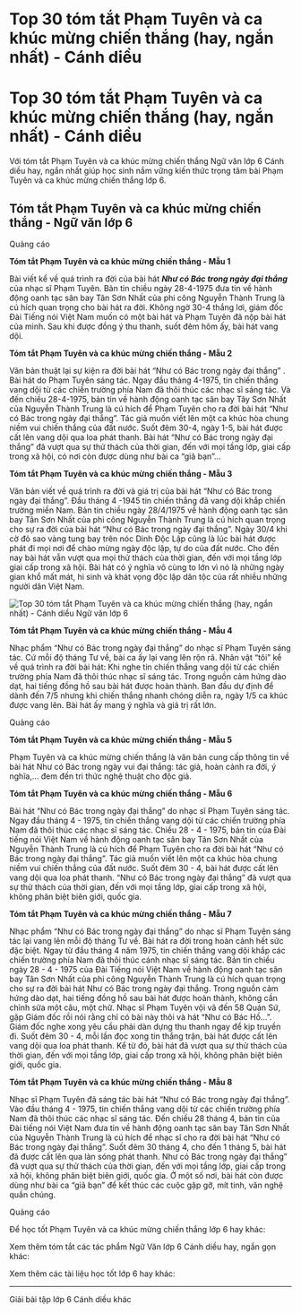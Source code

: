 # Top 30 tóm tắt Phạm Tuyên và ca khúc mừng chiến thắng (hay, ngắn nhất) - Cánh diều

# Top 30 tóm tắt Phạm Tuyên và ca khúc mừng chiến thắng (hay, ngắn nhất) - Cánh diều

Với tóm tắt Phạm Tuyên và ca khúc mừng chiến thắng Ngữ văn lớp 6 Cánh diều hay, ngắn nhất giúp học sinh nắm vững kiến thức trọng tâm bài Phạm Tuyên và ca khúc mừng chiến thắng lớp 6.

## Tóm tắt Phạm Tuyên và ca khúc mừng chiến thắng - Ngữ văn lớp 6

Quảng cáo

**Tóm tắt Phạm Tuyên và ca khúc mừng chiến thắng - Mẫu 1**

Bài viết kể về quá trình ra đời của bài hát **_Như có Bác trong ngày đại thắng_** của nhạc sĩ Phạm Tuyên. Bản tin chiều ngày 28-4-1975 đưa tin về hành động oanh tạc sân bay Tân Sơn Nhất của phi công Nguyễn Thành Trung là cú hích quan trọng cho bài hát ra đời. Không ngờ 30-4 thắng lơi, giám đốc Đài Tiếng nói Việt Nam muốn có một bài hát và Phạm Tuyên đã nộp bài hát của mình. Sau khi được đồng ý thu thanh, suốt đêm hôm ấy, bài hát vang dội.

**Tóm tắt Phạm Tuyên và ca khúc mừng chiến thắng - Mẫu 2**

Văn bản thuật lại sự kiện ra đời bài hát “Như có Bác trong ngày đại thắng” . Bài hát do Phạm Tuyên sáng tác. Ngay đầu tháng 4-1975, tin chiến thắng vang dội từ các chiến trường phía Nam đã thôi thúc các nhạc sĩ sáng tác. Và đến chiều 28-4-1975, bản tin về hành động oanh tạc sân bay Tây Sơn Nhất của Nguyễn Thành Trung là cú hích để Phạm Tuyên cho ra đời bài hát “Như có Bác trong ngày đại thắng”. Tác giả muốn viết lên một ca khúc hòa chung niềm vui chiến thắng của đất nước. Suốt đêm 30-4, ngày 1-5, bài hát được cất lên vang dội qua loa phát thanh. Bài hát “Như có Bác trong ngày đại thắng” đã vượt qua sự thử thách của thời gian, đến với mọi tầng lớp, giai cấp trong xã hội, có nơi còn được dùng như bài ca “giã bạn”…

**Tóm tắt Phạm Tuyên và ca khúc mừng chiến thắng - Mẫu 3**

Văn bản viết về quá trình ra đời và giá trị của bài hát “Như có Bác trong ngày đại thắng”. Đầu tháng 4 -1945 tin chiến thắng đã vang dội khắp chiến trường miền Nam. Bản tin chiều ngày 28/4/1975 về hành động oanh tạc sân bay Tân Sơn Nhất của phi công Nguyễn Thành Trung là cú hích quan trọng cho sự ra đời của bài hát “Như có Bác trong ngày đại thắng”. Ngày 30/4 khi cờ đỏ sao vàng tung bay trên nóc Dinh Độc Lập cũng là lúc bài hát được phát đi mọi nơi để chào mừng ngày độc lập, tự do của đất nước. Cho đến nay bài hát vẫn vượt qua mọi thử thách của thời gian, đến với mọi tầng lớp giai cấp trong xã hội. Bài hát có ý nghĩa vô cùng to lớn vì nó là những ngày gian khổ mất mát, hi sinh và khát vọng độc lập dân tộc của rất nhiều những người dân Việt Nam.

![Top 30 tóm tắt Phạm Tuyên và ca khúc mừng chiến thắng \(hay, ngắn nhất\) - Cánh diều Ngữ văn lớp 6](https://vietjack.com/soan-van-lop-6-cd/images/tom-tat-pham-tuyen-va-ca-khuc-mung-chien-thang-66831.png)

**Tóm tắt Phạm Tuyên và ca khúc mừng chiến thắng - Mẫu 4**

Nhạc phẩm “Như có Bác trong ngày đại thắng” do nhạc sĩ Phạm Tuyên sáng tác. Cứ mỗi độ tháng Tư về, bài ca ấy lại vang lên rộn rã. Nhân vật “tôi” kể về quá trình ra đời bài hát: Khi nghe tin chiến thắng vang dội từ các chiến trường phía Nam đã thôi thúc nhạc sĩ sáng tác. Trong nguồn cảm hứng dào dạt, hai tiếng đồng hồ sau bài hát được hoàn thành. Ban đầu dự định để dành đến 7/5 nhưng khi chiến thắng nhanh chóng diễn ra, ngày 1/5 ca khúc được vang lên. Bài hát ấy mang ý nghĩa và giá trị rất lớn. 

Quảng cáo

**Tóm tắt Phạm Tuyên và ca khúc mừng chiến thắng - Mẫu 5**

Phạm Tuyên và ca khúc mừng chiến thắng là văn bản cung cấp thông tin về bài hát Như có Bác trong ngày vui đại thắng: tác giả, hoàn cảnh ra đời, ý nghĩa,... đem đến tri thức nghệ thuật cho độc giả.

**Tóm tắt Phạm Tuyên và ca khúc mừng chiến thắng - Mẫu 6**

Bài hát “Như có Bác trong ngày đại thắng” do nhạc sĩ Phạm Tuyên sáng tác. Ngay đầu tháng 4 - 1975, tin chiến thắng vang dội từ các chiến trường phía Nam đã thôi thúc các nhạc sĩ sáng tác. Chiều 28 - 4 - 1975, bản tin của Đài tiếng nói Việt Nam về hành động oanh tạc sân bay Tân Sơn Nhất của Nguyễn Thành Trung là cú hích để Phạm Tuyên cho ra đời bài hát “Như có Bác trong ngày đại thắng”. Tác giả muốn viết lên một ca khúc hòa chung niềm vui chiến thắng của đất nước. Suốt đêm 30 - 4, bài hát được cất lên vang dội qua loa phát thanh. “Như có Bác trong ngày đại thắng” đã vượt qua sự thử thách của thời gian, đến với mọi tầng lớp, giai cấp trong xã hội, không phân biệt biên giới, quốc gia.

**Tóm tắt Phạm Tuyên và ca khúc mừng chiến thắng - Mẫu 7**

Nhạc phẩm “Như có Bác trong ngày đại thắng” do nhạc sĩ Phạm Tuyên sáng tác lại vang lên mỗi độ tháng Tư về. Bài hát ra đời trong hoàn cảnh hết sức đặc biệt. Ngay từ đầu tháng 4 năm 1975, tin chiến thắng vang dội khắp các chiến trường phía Nam đã thôi thúc cánh nhạc sĩ sáng tác. Bản tin chiều ngày 28 - 4 - 1975 của Đài Tiếng nói Việt Nam về hành động oanh tạc sân bay Tân Sơn Nhất của phi công Nguyễn Thành Trung là cú hích quan trọng cho sự ra đời bài hát Như có Bác trong ngày đại thắng. Trong nguồn cảm hứng dào dạt, hai tiếng đồng hồ sau bài hát được hoàn thành, không cần chỉnh sửa một câu, một chữ. Nhạc sĩ Phạm Tuyên vội vã đến 58 Quán Sứ, gặp Giám đốc rồi nói rằng chỉ có bài này thôi và hát “Như có Bác Hồ…”. Giám đốc nghe xong yêu cầu phải dàn dựng thu thanh ngay để kịp truyền đi. Suốt đêm 30 - 4, mỗi lần đọc xong tin thắng trận, bài hát được cất lên vang dội qua loa phát thanh. Kể từ đó, bài hát đã vượt qua sự thử thách của thời gian, đến với mọi tầng lớp, giai cấp trong xã hội, không phân biệt biên giới, quốc gia.

**Tóm tắt Phạm Tuyên và ca khúc mừng chiến thắng - Mẫu 8**

Nhạc sĩ Phạm Tuyên đã sáng tác bài hát “Như có Bác trong ngày đại thắng”. Vào đầu tháng 4 - 1975, tin chiến thắng vang dội từ các chiến trường phía Nam đã thôi thúc các nhạc sĩ sáng tác. Đến chiều 28 tháng 4, bản tin của Đài tiếng nói Việt Nam đưa tin về hành động oanh tạc sân bay Tân Sơn Nhất của Nguyễn Thành Trung là cú hích để nhạc sĩ cho ra đời bài hát “Như có Bác trong ngày đại thắng”. Suốt đêm 30 tháng 4, cho đến 1 tháng 5, bài hát đã được cất lên qua làn sóng phát thanh. Như có Bác trong ngày đại thắng” đã vượt qua sự thử thách của thời gian, đến với mọi tầng lớp, giai cấp trong xã hội, không phân biệt biên giới, quốc gia. Ở một số nơi, bài hát còn được dùng như bài ca “giã bạn” để kết thúc các cuộc gặp gỡ, mít tinh, văn nghệ quần chúng.

Quảng cáo

Để học tốt Phạm Tuyên và ca khúc mừng chiến thắng lớp 6 hay khác:

Xem thêm tóm tắt các tác phẩm Ngữ Văn lớp 6 Cánh diều hay, ngắn gọn khác:

Xem thêm các tài liệu học tốt lớp 6 hay khác:

* * *

Giải bài tập lớp 6 Cánh diều khác

